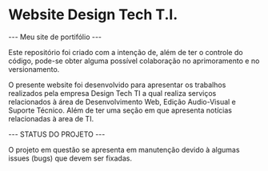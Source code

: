 # Website Design Tech T.I.

--- Meu site de portifólio ---

Este repositório foi criado com a intenção de, além de ter o controle do código, pode-se obter alguma possível colaboração no aprimoramento e no versionamento.

O presente website foi desenvolvido para apresentar os trabalhos realizados pela empresa Design Tech TI a qual realiza serviços relacionados à área de Desenvolvimento Web, Edição Audio-Visual e Suporte Técnico. Além de ter uma seção em que apresenta notícias relacionadas à area de TI.

--- STATUS DO PROJETO ---

O projeto em questão se apresenta em manutenção devido à algumas issues (bugs) que devem ser fixadas.